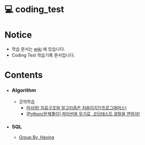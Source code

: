 # 💻 coding_test
# Notice
* 학습 문서는 [wiki](https://github.com/js0221/test/wiki) 에 있습니다.
* Coding Test 학습기록 문서입니다.

# Contents
* ### Algorithm
  * 강의학습
    * [어서와! 자료구조와 알고리즘은 처음이지?(프로그래머스)](https://github.com/js0221/test/wiki/어서와_어서와!-자료구조와-알고리즘은-처음이지%3F)
    * [[Python/문제풀이] 파이썬을 무기로, 코딩테스트 광탈을 면하자!](https://github.com/js0221/test/wiki/이시윤_%5BPython-문제풀이%5D-파이썬을-무기로,-코딩테스트-광탈을-면하자!)
* ### SQL
  * [Group By, Having](https://github.com/js0221/test/blob/main/SQL/group%20by%2C%20having.md)
